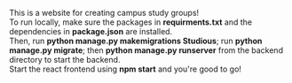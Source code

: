 This is a website for creating campus study groups! <br />
To run locally, make sure the packages in **requirments.txt** and the dependencies in **package.json** are installed. <br />
Then, run **python manage.py makemigrations Studious**; run **python manage.py migrate**; then **python manage.py runserver** from the backend directory to start the backend. <br />
Start the react frontend using **npm start** and you're good to go!
